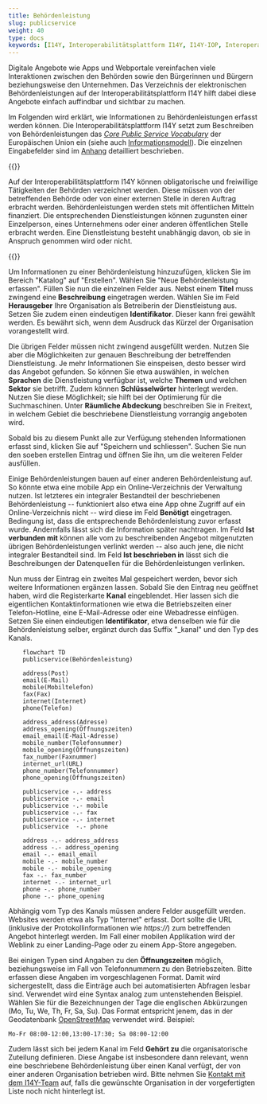```yaml
---
title: Behördenleistung
slug: publicservice
weight: 40
type: docs
keywords: [I14Y, Interoperabilitätsplattform I14Y, I14Y-IOP, Interoperabilität, Behördenleistung, öffentliche Dienstleistung, Website, Portal, Webapp, App, Mobile App, Applikation, Verzeichnis, Schweiz]
---
```


Digitale Angebote wie Apps und Webportale vereinfachen viele Interaktionen zwischen den Behörden sowie den Bürgerinnen und Bürgern beziehungsweise den Unternehmen. Das Verzeichnis der elektronischen Behördenleistungen auf der Interoperabilitätsplattform I14Y hilft dabei diese Angebote einfach auffindbar und sichtbar zu machen. 

Im Folgenden wird erklärt, wie Informationen zu Behördenleistungen erfasst werden können. Die Interoperabilitätsplattform I14Y setzt zum Beschreiben von Behördenleistungen das [_Core Public Service Vocabulary_](https://github.com/SEMICeu/CPSV-AP) der Europäischen Union ein (siehe auch [Informationsmodell](/handbook/de/gouvernanz/informationsmodell)). Die einzelnen Eingabefelder sind im [Anhang](/handbook/de/anhang/eingabefelder) detailliert beschrieben. 

{{<alert title="Was ist eine Behördenleistung?" color="info">}}
 
Auf der Interoperabilitätsplattform I14Y können obligatorische und freiwillige Tätigkeiten der Behörden verzeichnet werden. Diese müssen von der betreffenden Behörde oder von einer externen Stelle in deren Auftrag erbracht werden. Behördenleistungen werden stets mit öffentlichen Mitteln finanziert. Die entsprechenden Dienstleistungen können zugunsten einer Einzelperson, eines Unternehmens oder einer anderen öffentlichen Stelle erbracht werden. Eine Dienstleistung besteht unabhängig davon, ob sie in Anspruch genommen wird oder nicht.

{{</alert>}}

Um Informationen zu einer Behördenleistung hinzuzufügen, klicken Sie im Bereich "Katalog" auf "Erstellen". Wählen Sie "Neue Behördenleistung erfassen". Füllen Sie nun die einzelnen Felder aus. Nebst einem __Titel__ muss zwingend eine __Beschreibung__ eingetragen werden. Wählen Sie im Feld __Herausgeber__ Ihre Organisation als Betreiberin der Dienstleistung aus. Setzen Sie zudem einen eindeutigen __Identifikator__. Dieser kann frei gewählt werden. Es bewährt sich, wenn dem Ausdruck das Kürzel der Organisation vorangestellt wird. 

Die übrigen Felder müssen nicht zwingend ausgefüllt werden. Nutzen Sie aber die Möglichkeiten zur genauen Beschreibung der betreffenden Dienstleistung. Je mehr Informationen Sie einspeisen, desto besser wird das Angebot gefunden. So können Sie etwa auswählen, in welchen __Sprachen__ die Dienstleistung verfügbar ist, welche __Themen__ und welchen __Sektor__ sie betrifft. Zudem können __Schlüsselwörter__ hinterlegt werden. Nutzen Sie diese Möglichkeit; sie hilft bei der Optimierung für die Suchmaschinen. Unter __Räumliche Abdeckung__ beschreiben Sie in Freitext, in welchem Gebiet die beschriebene Dienstleistung vorrangig angeboten wird. 

Sobald bis zu diesem Punkt alle zur Verfügung stehenden Informationen erfasst sind, klicken Sie auf "Speichern und schliessen". Suchen Sie nun den soeben erstellen Eintrag und öffnen Sie ihn, um die weiteren Felder ausfüllen. 

Einige Behördenleistungen bauen auf einer anderen Behördenleistung auf. So könnte etwa eine mobile App ein Online-Verzeichnis der Verwaltung nutzen. Ist letzteres ein integraler Bestandteil der beschriebenen Behördenleistung -- funktioniert also etwa eine App ohne Zugriff auf ein Online-Verzeichnis nicht -- wird diese im Feld __Benötigt__ eingetragen. Bedingung ist, dass die entsprechende Behördenleistung zuvor erfasst wurde. Andernfalls lässt sich die Information später nachtragen. Im Feld __Ist verbunden mit__ können alle vom zu beschreibenden Angebot mitgenutzten übrigen Behördenleistungen verlinkt werden -- also auch jene, die nicht integraler Bestandteil sind. Im Feld __Ist beschrieben in__ lässt sich die Beschreibungen der Datenquellen für die Behördenleistungen verlinken.

Nun muss der Eintrag ein zweites Mal gespeichert werden, bevor sich weitere Informationen ergänzen lassen. Sobald Sie den Eintrag neu geöffnet haben, wird die Registerkarte __Kanal__ eingeblendet. Hier lassen sich die eigentlichen Kontaktinformationen wie etwa die Betriebszeiten einer Telefon-Hotline, eine E-Mail-Adresse oder eine Webadresse einfügen. Setzen Sie einen eindeutigen __Identifikator__, etwa denselben wie für die Behördenleistung selber, ergänzt durch das Suffix "_kanal" und den Typ des Kanals.

```mermaid
    flowchart TD
    publicservice(Behördenleistung)

    address(Post)
    email(E-Mail)
    mobile(Mobiltelefon)
    fax(Fax)
    internet(Internet)
    phone(Telefon)
    
    address_address(Adresse)
    address_opening(Öffnungszeiten)
    email_email(E-Mail-Adresse)
    mobile_number(Telefonnummer)
    mobile_opening(Öffnungszeiten)
    fax_number(Faxnummer)
    internet_url(URL)
    phone_number(Telefonnummer)
    phone_opening(Öffnungszeiten)

    publicservice -.- address
    publicservice -.- email
    publicservice -.- mobile
    publicservice -.- fax
    publicservice -.- internet
    publicservice  -.- phone

    address -.- address_address
    address -.- address_opening
    email -.- email_email
    mobile -.- mobile_number
    mobile -.- mobile_opening
    fax -.- fax_number
    internet -.- internet_url
    phone -.- phone_number
    phone -.- phone_opening

```

Abhängig vom Typ des Kanals müssen andere Felder ausgefüllt werden. Websites werden etwa als Typ "Internet" erfasst. Dort sollte die URL (inklusive der Protokollinformationen wie _https://_) zum betreffenden Angebot hinterlegt werden. Im Fall einer mobilen Applikation wird der Weblink zu einer Landing-Page oder zu einem App-Store angegeben. 

Bei einigen Typen sind Angaben zu den __Öffnungszeiten__ möglich, beziehungsweise im Fall von Telefonnummern zu den Betriebszeiten. Bitte erfassen diese Angaben im vorgeschlagenen Format. Damit wird sichergestellt, dass die Einträge auch bei automatisierten Abfragen lesbar sind. Verwendet wird eine Syntax analog zum untenstehenden Beispiel. Wählen Sie für die Bezeichnungen der Tage die englischen Abkürzungen (Mo, Tu, We, Th, Fr, Sa, Su). Das Format entspricht jenem, das in der Geodatenbank [OpenStreetMap](https://wiki.openstreetmap.org/wiki/Key:opening_hours) verwendet wird. Beispiel:

`Mo-Fr 08:00-12:00,13:00-17:30; Sa 08:00-12:00`

Zudem lässt sich bei jedem Kanal im Feld __Gehört zu__ die organisatorische Zuteilung definieren. Diese Angabe ist insbesondere dann relevant, wenn eine beschriebene Behördenleistung über einen Kanal verfügt, der von einer anderen Organisation betrieben wird. Bitte nehmen Sie [Kontakt mit dem I14Y-Team](mailto:i14y@bfs.admin.ch) auf, falls die gewünschte Organisation in der vorgefertigten Liste noch nicht hinterlegt ist.